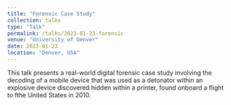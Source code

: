 ```yaml
---
title: "Forensic Case Study"
collection: talks
type: "Talk"
permalink: /talks/2023-01-23-forensic
venue: "University of Denver"
date: 2023-01-23
location: "Denver, USA"
---
```


This talk presents a real-world digital forensic case study involving the decoding of a mobile device that was used as a detonator within an explosive device discovered hidden within a printer, found onboard a flight to fthe United States in 2010. 
